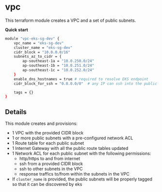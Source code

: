# vpc

This terraform module creates a VPC and a set of public subnets.

**Quick start**

```bash
module "vpc-eks-sg-dev" {
    vpc_name = "eks-sg-dev"
    cluster_name = "eks-sg-dev"
    cidr_block = "10.0.0.0/16"
    subnets_az_to_cidr = {
        ap-southeast-1a = "10.0.250.0/24"
        ap-southeast-1b = "10.0.251.0/24"
        ap-southeast-1c = "10.0.252.0/24"
    }
    enable_dns_hostnames = true # required to resolve EKS endpoint
    cidr_block_for_ssh = "0.0.0.0/0"  # any IP can ssh into the public subnet

    tags = {}
}
```

## Details

This module creates and provisions:

- 1 VPC with the provided CIDR block
- 1 or more public subnets with a pre-configured network ACL
- 1 Route table for each public subnet
- 1 Internet Gateway with all the public route tables updated
- 1 Network ACL for each public subnet with the following permissions:
  - http/https to and from internet
  - ssh from a provided CIDR block
  - ssh to other subnets in the VPC
  - response traffics to/from within the subnets in the VPC
- If `cluster_name` is provided, the public subnets will be properly tagged so that it can be discovered by eks
